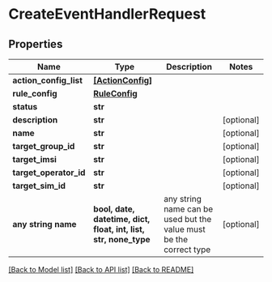 # CreateEventHandlerRequest


## Properties
Name | Type | Description | Notes
------------ | ------------- | ------------- | -------------
**action_config_list** | [**[ActionConfig]**](ActionConfig.md) |  | 
**rule_config** | [**RuleConfig**](RuleConfig.md) |  | 
**status** | **str** |  | 
**description** | **str** |  | [optional] 
**name** | **str** |  | [optional] 
**target_group_id** | **str** |  | [optional] 
**target_imsi** | **str** |  | [optional] 
**target_operator_id** | **str** |  | [optional] 
**target_sim_id** | **str** |  | [optional] 
**any string name** | **bool, date, datetime, dict, float, int, list, str, none_type** | any string name can be used but the value must be the correct type | [optional]

[[Back to Model list]](../README.md#documentation-for-models) [[Back to API list]](../README.md#documentation-for-api-endpoints) [[Back to README]](../README.md)


